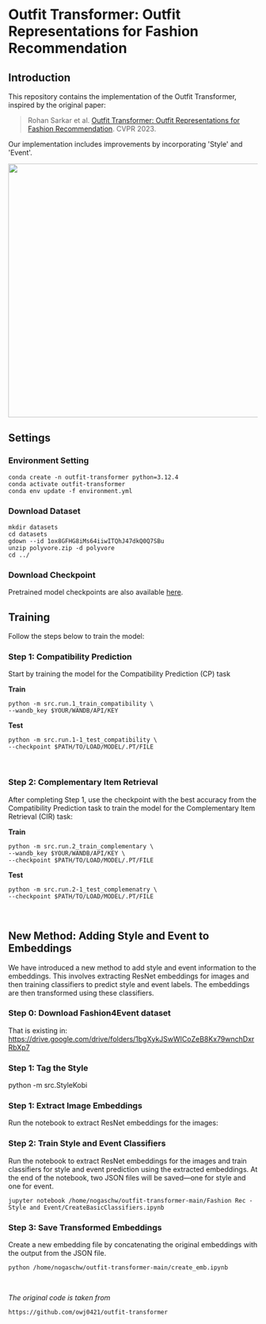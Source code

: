 # Outfit Transformer: Outfit Representations for Fashion Recommendation

## Introduction

This repository contains the implementation of the Outfit Transformer, inspired by the original paper:

> Rohan Sarkar et al. [Outfit Transformer: Outfit Representations for Fashion Recommendation](https://arxiv.org/abs/2204.04812). CVPR 2023.

Our implementation includes improvements by incorporating 'Style' and 'Event'.

<div align="center"> <img src = https://github.com/owj0421/outfit-transformer/assets/98876272/fc39d1c7-b076-495d-8213-3b98ef038b64 width = 512> </div>

## Settings

### Environment Setting
```
conda create -n outfit-transformer python=3.12.4
conda activate outfit-transformer
conda env update -f environment.yml
```
### Download Dataset
```
mkdir datasets
cd datasets
gdown --id 1ox8GFHG8iMs64iiwITQhJ47dkQ0Q7SBu
unzip polyvore.zip -d polyvore
cd ../
```
### Download Checkpoint
Pretrained model checkpoints are also available [here](https://drive.google.com/drive/folders/1cMTvmC6vWV9F9j08GX1MppNm6DDnSiZl?usp=drive_link).

## Training
Follow the steps below to train the model:

### Step 1: Compatibility Prediction
Start by training the model for the Compatibility Prediction (CP) task

**Train**
```
python -m src.run.1_train_compatibility \
--wandb_key $YOUR/WANDB/API/KEY
```
**Test**
```
python -m src.run.1-1_test_compatibility \
--checkpoint $PATH/TO/LOAD/MODEL/.PT/FILE
```

<br>

### Step 2: Complementary Item Retrieval

After completing Step 1, use the checkpoint with the best accuracy from the Compatibility Prediction task to train the model for the Complementary Item Retrieval (CIR) task:

**Train**
```
python -m src.run.2_train_complementary \
--wandb_key $YOUR/WANDB/API/KEY \
--checkpoint $PATH/TO/LOAD/MODEL/.PT/FILE
```
**Test**
```
python -m src.run.2-1_test_complemenatry \
--checkpoint $PATH/TO/LOAD/MODEL/.PT/FILE
```
<br>

## New Method: Adding Style and Event to Embeddings

We have introduced a new method to add style and event information to the embeddings. This involves extracting ResNet embeddings for images and then training classifiers to predict style and event labels. The embeddings are then transformed using these classifiers.

### Step 0: Download Fashion4Event dataset
That is existing in: https://drive.google.com/drive/folders/1bgXykJSwWICoZeB8Kx79wnchDxrRbXp7

### Step 1: Tag the Style
python -m src.StyleKobi

### Step 1: Extract Image Embeddings
Run the notebook to extract ResNet embeddings for the images:


### Step 2: Train Style and Event Classifiers
Run the notebook to extract ResNet embeddings for the images and train classifiers for style and event prediction using the extracted embeddings.
At the end of the notebook, two JSON files will be saved—one for style and one for event.
```
jupyter notebook /home/nogaschw/outfit-transformer-main/Fashion Rec -Style and Event/CreateBasicClassifiers.ipynb
```

### Step 3: Save Transformed Embeddings
Create a new embedding file by concatenating the original embeddings with the output from the JSON file.
```
python /home/nogaschw/outfit-transformer-main/create_emb.ipynb
```
<br>

*The original code is taken from*
```
https://github.com/owj0421/outfit-transformer
```
